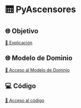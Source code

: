 # 🛗 PyAscensores 

## 🌐 Objetivo
[🔗 Explicación](https://github.com/celiabecerril/24-25-IdSw2-SDD/blob/MVC/documentos/Objetivo.md)

## 🌐 Modelo de Dominio
[🔗 Acceso al Modelo de Dominio](https://github.com/celiabecerril/24-25-IdSw2-SDD/tree/MdD)

## 💻 Código
[🔗 Acceso al código](https://github.com/celiabecerril/24-25-IdSw2-SDD/tree/MVC/pyAscensores)
